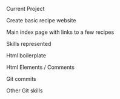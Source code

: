 Current Project

Create basic recipe website

Main index page with links to a few recipes

Skills represented

Html boilerplate

Html Elements / Comments

Git commits

Other Git skills
